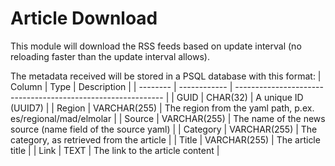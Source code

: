 # Article Download

This module will download the RSS feeds based on update interval (no reloading faster than the update interval allows). 

The metadata received will be stored in a PSQL database with this format:
| Column   | Type         | Description                                                  |
| -------- | ------------ | ------------------------------------------------------------ |
| GUID     | CHAR(32)     | A unique ID (UUID7)                                          |
| Region   | VARCHAR(255) | The region from the yaml path, p.ex. es/regional/mad/elmolar |
| Source   | VARCHAR(255) | The name of the news source (name field of the source yaml)  |
| Category | VARCHAR(255) | The category, as retrieved from the article                  |
| Title    | VARCHAR(255) | The article title                                            |
| Link     | TEXT         | The link to the article content                              |